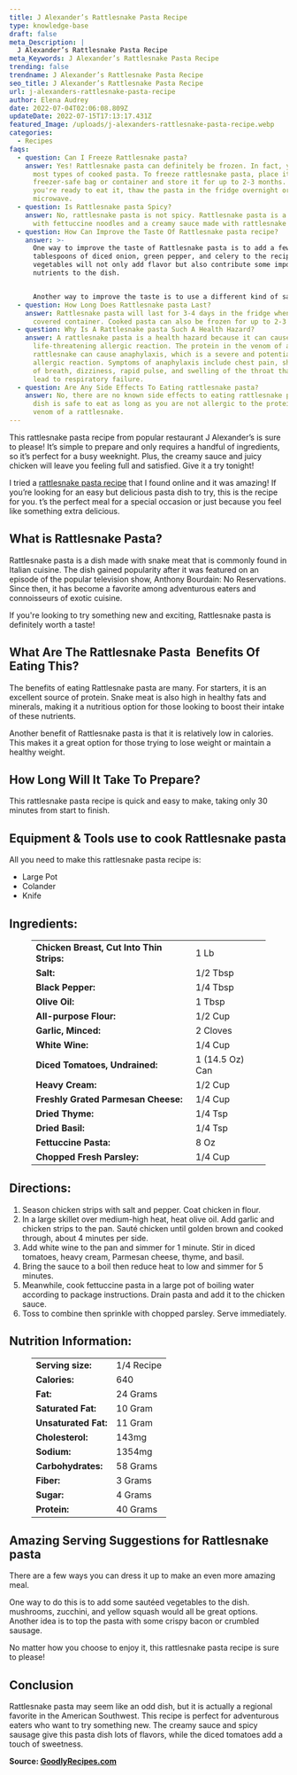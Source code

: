 ```yaml
---
title: J Alexander’s Rattlesnake Pasta Recipe
type: knowledge-base
draft: false
meta_Description: |
  J Alexander’s Rattlesnake Pasta Recipe
meta_Keywords: J Alexander’s Rattlesnake Pasta Recipe
trending: false
trendname: J Alexander’s Rattlesnake Pasta Recipe
seo_title: J Alexander’s Rattlesnake Pasta Recipe
url: j-alexanders-rattlesnake-pasta-recipe
author: Elena Audrey
date: 2022-07-04T02:06:08.809Z
updateDate: 2022-07-15T17:13:17.431Z
featured_Image: /uploads/j-alexanders-rattlesnake-pasta-recipe.webp
categories:
  - Recipes
faqs:
  - question: Can I Freeze Rattlesnake pasta?
    answer: Yes! Rattlesnake pasta can definitely be frozen. In fact, you can freeze
      most types of cooked pasta. To freeze rattlesnake pasta, place it in a
      freezer-safe bag or container and store it for up to 2-3 months. When
      you're ready to eat it, thaw the pasta in the fridge overnight or in the
      microwave.
  - question: Is Rattlesnake pasta Spicy?
    answer: No, rattlesnake pasta is not spicy. Rattlesnake pasta is a dish made
      with fettuccine noodles and a creamy sauce made with rattlesnake meat.
  - question: How Can Improve the Taste Of Rattlesnake pasta recipe?
    answer: >-
      One way to improve the taste of Rattlesnake pasta is to add a few
      tablespoons of diced onion, green pepper, and celery to the recipe. These
      vegetables will not only add flavor but also contribute some important
      nutrients to the dish.


      Another way to improve the taste is to use a different kind of sauce. For example, a marinara sauce or alfredo sauce would be a good choice. And finally, you could experiment with different types of pasta. Ribbon-shaped pasta, such as fettuccine or lasagna noodles, would be ideal for this recipe.
  - question: How Long Does Rattlesnake pasta Last?
    answer: Rattlesnake pasta will last for 3-4 days in the fridge when stored in a
      covered container. Cooked pasta can also be frozen for up to 2-3 months.
  - question: Why Is A Rattlesnake pasta Such A Health Hazard?
    answer: A rattlesnake pasta is a health hazard because it can cause a
      life-threatening allergic reaction. The protein in the venom of a
      rattlesnake can cause anaphylaxis, which is a severe and potentially fatal
      allergic reaction. Symptoms of anaphylaxis include chest pain, shortness
      of breath, dizziness, rapid pulse, and swelling of the throat that can
      lead to respiratory failure.
  - question: Are Any Side Effects To Eating rattlesnake pasta?
    answer: No, there are no known side effects to eating rattlesnake pasta. This
      dish is safe to eat as long as you are not allergic to the protein in the
      venom of a rattlesnake.
---
```

This rattlesnake pasta recipe from popular restaurant J Alexander’s is sure to please! It’s simple to prepare and only requires a handful of ingredients, so it’s perfect for a busy weeknight. Plus, the creamy sauce and juicy chicken will leave you feeling full and satisfied. Give it a try tonight!

I tried a [rattlesnake pasta recipe](https://goodlyrecipes.com/j-alexanders-rattlesnake-pasta-recipe/) that I found online and it was amazing! If you’re looking for an easy but delicious pasta dish to try, this is the recipe for you. t’s the perfect meal for a special occasion or just because you feel like something extra delicious.

## **What is Rattlesnake Pasta?**

Rattlesnake pasta is a dish made with snake meat that is commonly found in Italian cuisine. The dish gained popularity after it was featured on an episode of the popular television show, Anthony Bourdain: No Reservations. Since then, it has become a favorite among adventurous eaters and connoisseurs of exotic cuisine.

If you're looking to try something new and exciting, Rattlesnake pasta is definitely worth a taste!

## **What Are The Rattlesnake Pasta  Benefits Of Eating This?**

The benefits of eating Rattlesnake pasta are many. For starters, it is an excellent source of protein. Snake meat is also high in healthy fats and minerals, making it a nutritious option for those looking to boost their intake of these nutrients.

Another benefit of Rattlesnake pasta is that it is relatively low in calories. This makes it a great option for those trying to lose weight or maintain a healthy weight.

## **How Long Will It Take To Prepare?**

This rattlesnake pasta recipe is quick and easy to make, taking only 30 minutes from start to finish.

## **Equipment & Tools use to cook Rattlesnake pasta**

All you need to make this rattlesnake pasta recipe is:

* Large Pot
* Colander
* Knife

## **Ingredients:**

<figure class="wp-block-table is-style-stripes">
  <table>
    <tbody>
      <tr>
        <td>
          <strong>Chicken Breast, Cut Into Thin Strips:</strong>
        </td>
        <td>1 Lb </td>
      </tr>
      <tr>
        <td>
          <strong>Salt:</strong>
        </td>
        <td>1/2 Tbsp </td>
      </tr>
      <tr>
        <td>
          <strong>Black Pepper:</strong>
        </td>
        <td>1/4 Tbsp</td>
      </tr>
      <tr>
        <td>
          <strong>Olive Oil:</strong>
        </td>
        <td>1 Tbsp</td>
     </tr>
      <tr>
        <td>
          <strong>All-purpose Flour:</strong>
        </td>
        <td>1/2 Cup</td>
      </tr>
<tr>
        <td>
          <strong>Garlic, Minced:</strong>
        </td>
        <td>2 Cloves</td>
      </tr>
<tr>
        <td>
          <strong>White Wine:</strong>
        </td>
        <td>1/4 Cup</td>
      </tr>
<tr>
        <td>
          <strong>Diced Tomatoes, Undrained:</strong>
        </td>
        <td>1 (14.5 Oz) Can</td>
      </tr>
<tr>
        <td>
          <strong>Heavy Cream:</strong>
        </td>
        <td>1/2 Cup</td>
      </tr>
<tr>
        <td>
          <strong>Freshly Grated Parmesan Cheese:</strong>
        </td>
        <td>1/4 Cup</td>
      </tr>
<tr>
        <td>
          <strong>Dried Thyme:</strong>
        </td>
        <td>1/4 Tsp</td>
      </tr>
        <td>
          <strong>Dried Basil:</strong>
        </td>
        <td>1/4 Tsp</td>
      </tr>
<tr>
        <td>
          <strong>Fettuccine Pasta:</strong>
        </td>
        <td>8 Oz</td>
      </tr>
<tr>
        <td>
          <strong>Chopped Fresh Parsley:</strong>
        </td>
        <td>1/4 Cup</td>
      </tr>
    </tbody>
  </table>
</figure>

## **Directions:**

1. Season chicken strips with salt and pepper. Coat chicken in flour.
2. In a large skillet over medium-high heat, heat olive oil. Add garlic and chicken strips to the pan. Sauté chicken until golden brown and cooked through, about 4 minutes per side.
3. Add white wine to the pan and simmer for 1 minute. Stir in diced tomatoes, heavy cream, Parmesan cheese, thyme, and basil.
4. Bring the sauce to a boil then reduce heat to low and simmer for 5 minutes.
5. Meanwhile, cook fettuccine pasta in a large pot of boiling water according to package instructions. Drain pasta and add it to the chicken sauce.
6. Toss to combine then sprinkle with chopped parsley. Serve immediately.

## **Nutrition Information:**

<figure class="wp-block-table is-style-stripes">
  <table> 
    <tbody>
<tr>
        <td>
          <strong>Serving size:</strong>
        </td>
        <td>1/4 Recipe</td>
      </tr>
      <tr>
        <td>
          <strong>Calories:</strong>
        </td>
        <td>640</td>
      </tr>
      <tr>
        <td>
          <strong>Fat:</strong>
        </td>
        <td>24 Grams</td>
      </tr>
      <tr>
        <td>
          <strong>Saturated Fat:</strong>
        </td>
        <td>10 Gram</td>
      </tr>
<tr>
        <td>
          <strong>Unsaturated Fat:</strong>
        </td>
        <td>11 Gram</td>
      </tr>
<tr>
        <td>
          <strong>Cholesterol:</strong>
        </td>
        <td>143mg</td>
     </tr>
<tr>
        <td>
          <strong>Sodium:</strong>
        </td>
        <td>1354mg</td>
     </tr>
<tr>
        <td>
          <strong>Carbohydrates:</strong>
        </td>
        <td>58 Grams</td>
     </tr>
<tr>
        <td>
          <strong>Fiber:</strong>
        </td>
        <td>3 Grams</td>
     </tr>
<tr>
        <td>
          <strong>Sugar:</strong>
        </td>
        <td>4 Grams</td>
     </tr>
<tr>
        <td>
          <strong>Protein:</strong>
        </td>
        <td>40 Grams</td>
     </tr>
    </tbody>
  </table>
</figure>

## **Amazing Serving Suggestions for Rattlesnake pasta**

There are a few ways you can dress it up to make an even more amazing meal.

One way to do this is to add some sautéed vegetables to the dish. mushrooms, zucchini, and yellow squash would all be great options. Another idea is to top the pasta with some crispy bacon or crumbled sausage.

No matter how you choose to enjoy it, this rattlesnake pasta recipe is sure to please!

## **Conclusion**

Rattlesnake pasta may seem like an odd dish, but it is actually a regional favorite in the American Southwest. This recipe is perfect for adventurous eaters who want to try something new. The creamy sauce and spicy sausage give this pasta dish lots of flavors, while the diced tomatoes add a touch of sweetness.

**Source: <a href="https://goodlyrecipes.com/" target="_blank" rel="noopener">GoodlyRecipes.com</a>**